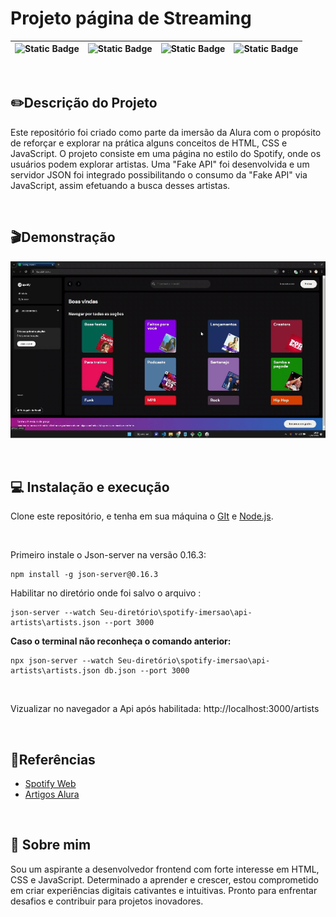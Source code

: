 # Projeto página de Streaming



| ![Static Badge](https://img.shields.io/badge/Node%20-%20v21.6.1-blue) | ![Static Badge](https://img.shields.io/badge/Json_server%20-%20v0.16.3-blue) | ![Static Badge](https://img.shields.io/badge/Repo%20size%20-%201.68%20MB-blue) | ![Static Badge](https://img.shields.io/badge/License%20-%20Not%20specified-blue) |
|---|---|---|---|

&nbsp;

## ✏️Descrição do Projeto

Este repositório foi criado como parte da imersão da Alura com o propósito de reforçar e explorar na prática alguns conceitos de HTML, CSS e JavaScript. O projeto consiste em uma página no estilo do Spotify, onde os usuários podem explorar artistas. Uma "Fake API" foi desenvolvida e um servidor JSON foi integrado possibilitando o consumo da "Fake API" via JavaScript, assim efetuando a busca desses artistas.

&nbsp;

## 🎬Demonstração

<p align="center">
<img src="src/assets/demonstração.gif">
</p>

&nbsp;
## 💻 Instalação e execução

Clone este repositório, e tenha em sua máquina o [GIt](https://git-scm.com/) e [Node.js](https:/nodejs.org/en/download/current).

&nbsp;

Primeiro instale o Json-server na versão 0.16.3:

```
npm install -g json-server@0.16.3
```

Habilitar no diretório onde foi salvo o arquivo :

```
json-server --watch Seu-diretório\spotify-imersao\api-artists\artists.json --port 3000
```


__Caso o terminal não reconheça o comando anterior:__
```
npx json-server --watch Seu-diretório\spotify-imersao\api-artists\artists.json db.json --port 3000
```

&nbsp;

Vizualizar no navegador a Api após habilitada: 
http://localhost:3000/artists

&nbsp;
## 📖Referências

 - [Spotify Web](https://open.spotify.com/intl-pt)
 - [Artigos Alura](https://www.alura.com.br/artigos)

&nbsp;

## 🚀 Sobre mim

Sou um aspirante a desenvolvedor frontend com forte interesse em HTML, CSS e JavaScript. Determinado a aprender e crescer, estou comprometido em criar experiências digitais cativantes e intuitivas. Pronto para enfrentar desafios e contribuir para projetos inovadores.

